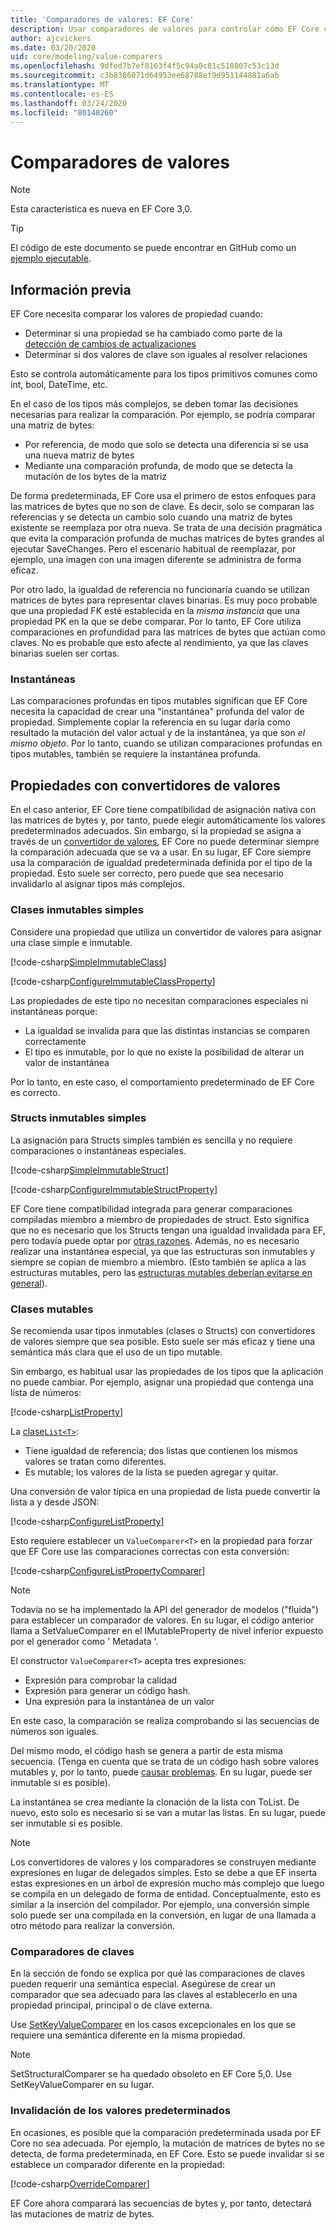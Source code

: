 ```yaml
---
title: 'Comparadores de valores: EF Core'
description: Usar comparadores de valores para controlar cómo EF Core compara los valores de propiedad
author: ajcvickers
ms.date: 03/20/2020
uid: core/modeling/value-comparers
ms.openlocfilehash: 9dfed7b7ef8163f4f5c94a0c81c510807c53c13d
ms.sourcegitcommit: c3b8386071d64953ee68788ef9d951144881a6ab
ms.translationtype: MT
ms.contentlocale: es-ES
ms.lasthandoff: 03/24/2020
ms.locfileid: "80148260"
---
```

# <a name="value-comparers"></a>Comparadores de valores

> [!NOTE]  
> Esta característica es nueva en EF Core 3,0.

> [!TIP]  
> El código de este documento se puede encontrar en GitHub como un [ejemplo ejecutable](https://github.com/dotnet/EntityFramework.Docs/tree/master/samples/core/Modeling/ValueConversions/).

## <a name="background"></a>Información previa

EF Core necesita comparar los valores de propiedad cuando:

* Determinar si una propiedad se ha cambiado como parte de la [detección de cambios de actualizaciones](xref:core/saving/basic)
* Determinar si dos valores de clave son iguales al resolver relaciones 

Esto se controla automáticamente para los tipos primitivos comunes como int, bool, DateTime, etc.

En el caso de los tipos más complejos, se deben tomar las decisiones necesarias para realizar la comparación.
Por ejemplo, se podría comparar una matriz de bytes:

* Por referencia, de modo que solo se detecta una diferencia si se usa una nueva matriz de bytes
* Mediante una comparación profunda, de modo que se detecta la mutación de los bytes de la matriz

De forma predeterminada, EF Core usa el primero de estos enfoques para las matrices de bytes que no son de clave.
Es decir, solo se comparan las referencias y se detecta un cambio solo cuando una matriz de bytes existente se reemplaza por otra nueva.
Se trata de una decisión pragmática que evita la comparación profunda de muchas matrices de bytes grandes al ejecutar SaveChanges.
Pero el escenario habitual de reemplazar, por ejemplo, una imagen con una imagen diferente se administra de forma eficaz.

Por otro lado, la igualdad de referencia no funcionaría cuando se utilizan matrices de bytes para representar claves binarias.
Es muy poco probable que una propiedad FK esté establecida en la _misma instancia_ que una propiedad PK en la que se debe comparar.
Por lo tanto, EF Core utiliza comparaciones en profundidad para las matrices de bytes que actúan como claves.
No es probable que esto afecte al rendimiento, ya que las claves binarias suelen ser cortas.

### <a name="snapshots"></a>Instantáneas

Las comparaciones profundas en tipos mutables significan que EF Core necesita la capacidad de crear una "instantánea" profunda del valor de propiedad.
Simplemente copiar la referencia en su lugar daría como resultado la mutación del valor actual y de la instantánea, ya que son _el mismo objeto_.
Por lo tanto, cuando se utilizan comparaciones profundas en tipos mutables, también se requiere la instantánea profunda.

## <a name="properties-with-value-converters"></a>Propiedades con convertidores de valores

En el caso anterior, EF Core tiene compatibilidad de asignación nativa con las matrices de bytes y, por tanto, puede elegir automáticamente los valores predeterminados adecuados.
Sin embargo, si la propiedad se asigna a través de un [convertidor de valores](xref:core/modeling/value-conversions), EF Core no puede determinar siempre la comparación adecuada que se va a usar.
En su lugar, EF Core siempre usa la comparación de igualdad predeterminada definida por el tipo de la propiedad.
Esto suele ser correcto, pero puede que sea necesario invalidarlo al asignar tipos más complejos.

### <a name="simple-immutable-classes"></a>Clases inmutables simples

Considere una propiedad que utiliza un convertidor de valores para asignar una clase simple e inmutable.

[!code-csharp[SimpleImmutableClass](../../../samples/core/Modeling/ValueConversions/MappingImmutableClassProperty.cs?name=SimpleImmutableClass)]

[!code-csharp[ConfigureImmutableClassProperty](../../../samples/core/Modeling/ValueConversions/MappingImmutableClassProperty.cs?name=ConfigureImmutableClassProperty)]

Las propiedades de este tipo no necesitan comparaciones especiales ni instantáneas porque:
* La igualdad se invalida para que las distintas instancias se comparen correctamente
* El tipo es inmutable, por lo que no existe la posibilidad de alterar un valor de instantánea

Por lo tanto, en este caso, el comportamiento predeterminado de EF Core es correcto.

### <a name="simple-immutable-structs"></a>Structs inmutables simples

La asignación para Structs simples también es sencilla y no requiere comparaciones o instantáneas especiales.

[!code-csharp[SimpleImmutableStruct](../../../samples/core/Modeling/ValueConversions/MappingImmutableStructProperty.cs?name=SimpleImmutableStruct)]

[!code-csharp[ConfigureImmutableStructProperty](../../../samples/core/Modeling/ValueConversions/MappingImmutableStructProperty.cs?name=ConfigureImmutableStructProperty)]

EF Core tiene compatibilidad integrada para generar comparaciones compiladas miembro a miembro de propiedades de struct.
Esto significa que no es necesario que los Structs tengan una igualdad invalidada para EF, pero todavía puede optar por [otras razones](/dotnet/csharp/programming-guide/statements-expressions-operators/how-to-define-value-equality-for-a-type).
Además, no es necesario realizar una instantánea especial, ya que las estructuras son inmutables y siempre se copian de miembro a miembro.
(Esto también se aplica a las estructuras mutables, pero las [estructuras mutables deberían evitarse en general](/dotnet/csharp/write-safe-efficient-code)).

### <a name="mutable-classes"></a>Clases mutables

Se recomienda usar tipos inmutables (clases o Structs) con convertidores de valores siempre que sea posible.
Esto suele ser más eficaz y tiene una semántica más clara que el uso de un tipo mutable.

Sin embargo, es habitual usar las propiedades de los tipos que la aplicación no puede cambiar.
Por ejemplo, asignar una propiedad que contenga una lista de números: 

[!code-csharp[ListProperty](../../../samples/core/Modeling/ValueConversions/MappingListProperty.cs?name=ListProperty)]

La [clase`List<T>`](/dotnet/api/system.collections.generic.list-1?view=netstandard-2.1):
* Tiene igualdad de referencia; dos listas que contienen los mismos valores se tratan como diferentes.
* Es mutable; los valores de la lista se pueden agregar y quitar.

Una conversión de valor típica en una propiedad de lista puede convertir la lista a y desde JSON:

[!code-csharp[ConfigureListProperty](../../../samples/core/Modeling/ValueConversions/MappingListProperty.cs?name=ConfigureListProperty)]

Esto requiere establecer un `ValueComparer<T>` en la propiedad para forzar que EF Core use las comparaciones correctas con esta conversión:

[!code-csharp[ConfigureListPropertyComparer](../../../samples/core/Modeling/ValueConversions/MappingListProperty.cs?name=ConfigureListPropertyComparer)]

> [!NOTE]  
> Todavía no se ha implementado la API del generador de modelos ("fluida") para establecer un comparador de valores.
> En su lugar, el código anterior llama a SetValueComparer en el IMutableProperty de nivel inferior expuesto por el generador como ' Metadata '.

El constructor `ValueComparer<T>` acepta tres expresiones:
* Expresión para comprobar la calidad
* Expresión para generar un código hash.
* Una expresión para la instantánea de un valor  

En este caso, la comparación se realiza comprobando si las secuencias de números son iguales.

Del mismo modo, el código hash se genera a partir de esta misma secuencia.
(Tenga en cuenta que se trata de un código hash sobre valores mutables y, por lo tanto, puede [causar problemas](https://ericlippert.com/2011/02/28/guidelines-and-rules-for-gethashcode/).
En su lugar, puede ser inmutable si es posible).

La instantánea se crea mediante la clonación de la lista con ToList.
De nuevo, esto solo es necesario si se van a mutar las listas.
En su lugar, puede ser inmutable si es posible. 

> [!NOTE]  
> Los convertidores de valores y los comparadores se construyen mediante expresiones en lugar de delegados simples.
> Esto se debe a que EF inserta estas expresiones en un árbol de expresión mucho más complejo que luego se compila en un delegado de forma de entidad.
> Conceptualmente, esto es similar a la inserción del compilador.
> Por ejemplo, una conversión simple solo puede ser una compilada en la conversión, en lugar de una llamada a otro método para realizar la conversión.    

### <a name="key-comparers"></a>Comparadores de claves

En la sección de fondo se explica por qué las comparaciones de claves pueden requerir una semántica especial.
Asegúrese de crear un comparador que sea adecuado para las claves al establecerlo en una propiedad principal, principal o de clave externa.

Use [SetKeyValueComparer](/dotnet/api/microsoft.entityframeworkcore.mutablepropertyextensions.setkeyvaluecomparer?view=efcore-3.1) en los casos excepcionales en los que se requiere una semántica diferente en la misma propiedad.

> [!NOTE]  
> SetStructuralComparer se ha quedado obsoleto en EF Core 5,0.
> Use SetKeyValueComparer en su lugar.

### <a name="overriding-defaults"></a>Invalidación de los valores predeterminados

En ocasiones, es posible que la comparación predeterminada usada por EF Core no sea adecuada.
Por ejemplo, la mutación de matrices de bytes no se detecta, de forma predeterminada, en EF Core.
Esto se puede invalidar si se establece un comparador diferente en la propiedad: 

[!code-csharp[OverrideComparer](../../../samples/core/Modeling/ValueConversions/OverridingByteArrayComparisons.cs?name=OverrideComparer)]

EF Core ahora comparará las secuencias de bytes y, por tanto, detectará las mutaciones de matriz de bytes.

